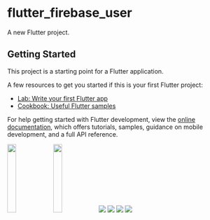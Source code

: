 # flutter_firebase_user

A new Flutter project.

## Getting Started

This project is a starting point for a Flutter application.

A few resources to get you started if this is your first Flutter project:

- [Lab: Write your first Flutter app](https://docs.flutter.dev/get-started/codelab)
- [Cookbook: Useful Flutter samples](https://docs.flutter.dev/cookbook)

For help getting started with Flutter development, view the
[online documentation](https://docs.flutter.dev/), which offers tutorials,
samples, guidance on mobile development, and a full API reference.
<p>
  <img src="https://github.com/kunalsahu7/daytoday/assets/119474574/1e11accf-031c-4651-888d-79747a2160ef" width="20%">
  <img src="https://github.com/kunalsahu7/daytoday/assets/119474574/01060e16-5892-4945-8bc2-53b2f19c6572" width="20%">
  <img src="https://github.com/kunalsahu7/flutter_firebase_user/assets/119474574/dfefc486-971b-4d95-b20b-d4f971198803">
  <img src="https://github.com/kunalsahu7/flutter_firebase_user/assets/119474574/6e4294e6-157a-4c62-ac41-14fe539ac5a6">
  <img src="https://github.com/kunalsahu7/flutter_firebase_user/assets/119474574/80a2d42a-7cb6-4947-9fcd-0e7873ebc799">
   <img src="https://github.com/kunalsahu7/flutter_firebase_user/assets/119474574/334d2962-5971-4826-a979-54a8ade920b9">

</p>
